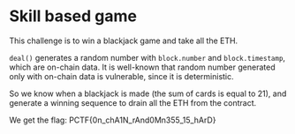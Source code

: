 # Skill based game

This challenge is to win a blackjack game and take all the ETH. 

`deal()` generates a random number with `block.number` and `block.timestamp`, which are on-chain data. It is well-known that random number generated only with on-chain data is vulnerable, since it is deterministic.

So we know when a blackjack is made (the sum of cards is equal to 21), and generate a winning sequence to drain all the ETH from the contract.

We get the flag: PCTF{0n_chA1N_rAnd0Mn355_15_hArD}